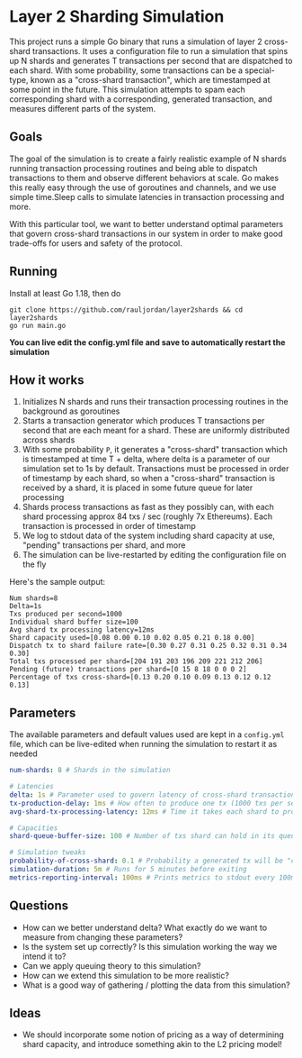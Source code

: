 # Layer 2 Sharding Simulation

This project runs a simple Go binary that runs a simulation of layer 2 cross-shard transactions. It uses
a configuration file to run a simulation that spins up N shards and generates T transactions per second that are
dispatched to each shard. With some probability, some transactions can be a special-type, known as a "cross-shard transaction",
which are timestamped at some point in the future. This simulation attempts to spam each corresponding shard
with a corresponding, generated transaction, and measures different parts of the system.

## Goals

The goal of the simulation is to create a fairly realistic example of N shards running transaction processing routines
and being able to dispatch transactions to them and observe different behaviors at scale. Go makes this really easy
through the use of goroutines and channels, and we use simple time.Sleep calls to simulate latencies in transaction
processing and more.

With this particular tool, we want to better understand optimal parameters that govern cross-shard transactions
in our system in order to make good trade-offs for users and safety of the protocol.

## Running

Install at least Go 1.18, then do

```
git clone https://github.com/rauljordan/layer2shards && cd layer2shards
go run main.go
```

**You can live edit the config.yml file and save to automatically restart the simulation**

## How it works

1. Initializes N shards and runs their transaction processing routines in the background as goroutines
2. Starts a transaction generator which produces T transactions per second that are each meant for a shard. These are uniformly distributed across shards
3. With some probability `P`, it generates a "cross-shard" transaction which is timestamped at time T + delta, where delta is a parameter of our simulation set to 1s by default. Transactions must be processed in order of timestamp by each shard, so when a "cross-shard" transaction is received by a shard, it is placed in some future queue for later processing
4. Shards process transactions as fast as they possibly can, with each shard processing approx 84 txs / sec (roughly 7x Ethereums). Each transaction is processed in order of timestamp
5. We log to stdout data of the system including shard capacity at use, "pending" transactions per shard, and more
6. The simulation can be live-restarted by editing the configuration file on the fly

Here's the sample output:

```
Num shards=8
Delta=1s
Txs produced per second=1000
Individual shard buffer size=100
Avg shard tx processing latency=12ms
Shard capacity used=[0.08 0.00 0.10 0.02 0.05 0.21 0.18 0.00]
Dispatch tx to shard failure rate=[0.30 0.27 0.31 0.25 0.32 0.31 0.34 0.30]
Total txs processed per shard=[204 191 203 196 209 221 212 206]
Pending (future) transactions per shard=[0 15 8 18 0 0 0 2]
Percentage of txs cross-shard=[0.13 0.20 0.10 0.09 0.13 0.12 0.12 0.13]
```

## Parameters

The available parameters and default values used are kept in a `config.yml` file, which can be live-edited
when running the simulation to restart it as needed

```yaml
num-shards: 8 # Shards in the simulation

# Latencies
delta: 1s # Parameter used to govern latency of cross-shard transactions
tx-production-delay: 1ms # How often to produce one tx (1000 txs per second)
avg-shard-tx-processing-latency: 12ms # Time it takes each shard to process 1 tx (roughly 84 txs/sec)

# Capacities
shard-queue-buffer-size: 100 # Number of txs shard can hold in its queue at a time before it gets full

# Simulation tweaks
probability-of-cross-shard: 0.1 # Probability a generated tx will be "cross-shard"
simulation-duration: 5m # Runs for 5 minutes before exiting
metrics-reporting-interval: 100ms # Prints metrics to stdout every 100ms
```

## Questions

- How can we better understand delta? What exactly do we want to measure from changing these parameters?
- Is the system set up correctly? Is this simulation working the way we intend it to?
- Can we apply queuing theory to this simulation?
- How can we extend this simulation to be more realistic?
- What is a good way of gathering / plotting the data from this simulation?

## Ideas

- We should incorporate some notion of pricing as a way of determining shard capacity, and introduce something akin to the L2 pricing model!
